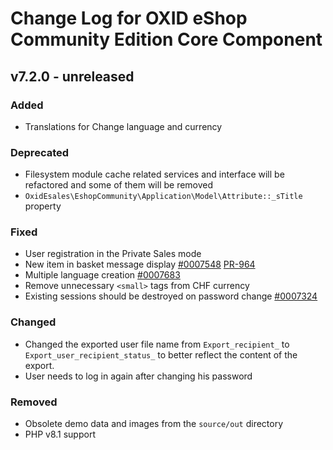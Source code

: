 # Change Log for OXID eShop Community Edition Core Component

## v7.2.0 - unreleased

### Added
- Translations for Change language and currency

### Deprecated
- Filesystem module cache related services and interface will be refactored and some of them will be removed
- `OxidEsales\EshopCommunity\Application\Model\Attribute::_sTitle` property

### Fixed
- User registration in the Private Sales mode
- New item in basket message display [#0007548](https://bugs.oxid-esales.com/view.php?id=7548) [PR-964](https://github.com/OXID-eSales/oxideshop_ce/pull/964)
- Multiple language creation [#0007683](https://bugs.oxid-esales.com/view.php?id=7683)
- Remove unnecessary `<small>` tags from CHF currency
- Existing sessions should be destroyed on password change [#0007324](https://bugs.oxid-esales.com/view.php?id=7324)

### Changed
- Changed the exported user file name from `Export_recipient_` to `Export_user_recipient_status_` to better reflect the content of the export.
- User needs to log in again after changing his password

### Removed
- Obsolete demo data and images from the `source/out` directory
- PHP v8.1 support
